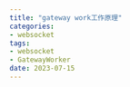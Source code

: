 ```yaml
---
title: "gateway work工作原理"
categories:
- websocket
tags:
- websocket
- GatewayWorker
date: 2023-07-15
---
```


